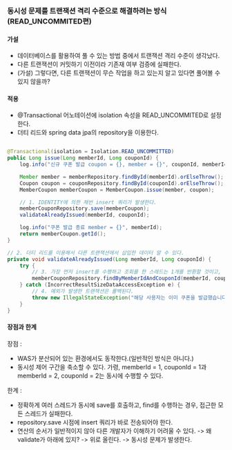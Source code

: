 ### 동시성 문제를 트랜잭션 격리 수준으로 해결하려는 방식(READ_UNCOMMITED편)

#### 가설

- 데이터베이스를 활용하여 풀 수 있는 방법 중에서 트랜잭션 격리 수준이 생각났다.
- 다른 트랜잭션이 커밋하기 이전이라 기존재 여부 검증에 실패한다.
- (가설) 그렇다면, 다른 트랜잭션이 무슨 작업을 하고 있는지 알고 있다면 풀어볼 수 있지 않을까?

#### 적용

- @Transactional 어노테이션에 isolation 속성을 READ_UNCOMMITED로 설정한다.
- 더티 리드와 spring data jpa의 repository을 이용한다.

```java

@Transactional(isolation = Isolation.READ_UNCOMMITTED)
public Long issue(Long memberId, Long couponId) {
    log.info("신규 쿠폰 발급 coupon = {}, member = {}", couponId, memberId);

    Member member = memberRepository.findById(memberId).orElseThrow();
    Coupon coupon = couponRepository.findById(couponId).orElseThrow();
    MemberCoupon memberCoupon = MemberCoupon.issue(member, coupon);

    // 1. IDENTITY에 의한 채번 insert 쿼리가 발생한다.
    memberCouponRepository.save(memberCoupon);
    validateAlreadyIssued(memberId, couponId);

    log.info("쿠폰 발급 종료 member = {}", memberId);
    return memberCoupon.getId();
}

// 2. 더티 리드를 이용해서 다른 트랜잭션에서 삽입한 데이터 알 수 있다.
private void validateAlreadyIssued(Long memberId, Long couponId) {
    try {
        // 3. 가장 먼저 insert를 수행하고 조회를 한 스레드는 1개를 반환할 것이고, 나머지는 그 이상의 데이터를 반환하니 예외가 발생
        memberCouponRepository.findByMemberIdAndCouponId(memberId, couponId);
    } catch (IncorrectResultSizeDataAccessException e) {
        // 4. 예외가 발생한 트랜잭션은 롤백된다.
        throw new IllegalStateException("해당 사용자는 이미 쿠폰을 발급했습니다.");
    }
}
```

#### 장점과 한계

장점 :

- WAS가 분산되어 있는 환경에서도 동작한다.(일반적인 방식은 아니다.)
- 동시성 제어 구간을 축소할 수 있다. 가령, memberId = 1, couponId = 1과 memberId = 2, couponId = 2는 동시에 수행할 수 있다.

한계 :

- 정확하게 여러 스레드가 동시에 save를 호출하고, find를 수행하는 경우, 접근한 모든 스레드가 실패한다.
- repository.save 시점에 insert 쿼리가 바로 전송되어야 한다.
- 연산의 순서가 일반적이지 않아 다른 개발자가 이해하기 어려울 수 있다. -> 왜 validate가 아래에 있지? -> 위로 올린다. -> 동시성 문제가 발생한다.
